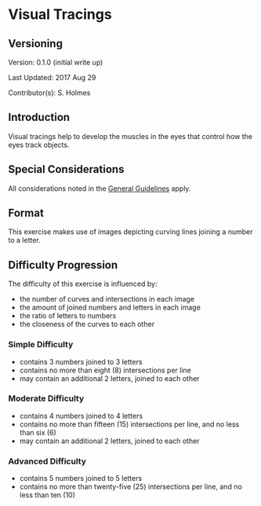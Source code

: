 # Visual Tracings

## Versioning

Version: 0.1.0 (initial write up) 

Last Updated: 2017 Aug 29

Contributor(s): S. Holmes 

## Introduction

Visual tracings help to develop the muscles in the eyes that control how the eyes track objects. 

## Special Considerations

All considerations noted in the [General Guidelines][guidelines] apply. 

## Format

This exercise makes use of images depicting curving lines joining a number to a letter. 

## Difficulty Progression

The difficulty of this exercise is influenced by:
- the number of curves and intersections in each image
- the amount of joined numbers and letters in each image
- the ratio of letters to numbers
- the closeness of the curves to each other

### Simple Difficulty

- contains 3 numbers joined to 3 letters
- contains no more than eight (8) intersections per line
- may contain an additional 2 letters, joined to each other

### Moderate Difficulty

- contains 4 numbers joined to 4 letters
- contains no more than fifteen (15) intersections per line, and no less than six (6)
- may contain an additional 2 letters, joined to each other

### Advanced Difficulty

- contains 5 numbers joined to 5 letters
- contains no more than twenty-five (25) intersections per line, and no less than ten (10)


[guidelines]: https://github.com/sbbholmes/VisionSkills.xyz/tree/structure/Exercises/General%20Guidelines.md